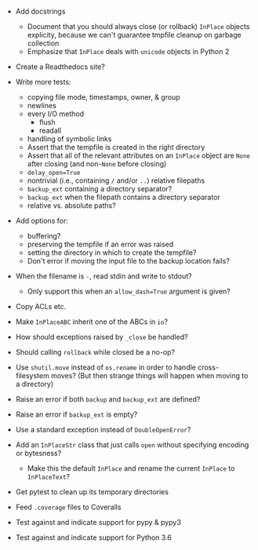 - Add docstrings
    - Document that you should always close (or rollback) `InPlace` objects
      explicity, because we can't guarantee tmpfile cleanup on garbage
      collection
    - Emphasize that `InPlace` deals with `unicode` objects in Python 2
- Create a Readthedocs site?

- Write more tests:
    - copying file mode, timestamps, owner, & group
    - newlines
    - every I/O method
        - flush
        - readall
    - handling of symbolic links
    - Assert that the tempfile is created in the right directory
    - Assert that all of the relevant attributes on an `InPlace` object are
      `None` after closing (and non-`None` before closing)
    - `delay_open=True`
    - nontrivial (i.e., containing `/` and/or `..`) relative filepaths
    - `backup_ext` containing a directory separator?
    - `backup_ext` when the filepath contains a directory separator
    - relative vs. absolute paths?

- Add options for:
    - buffering?
    - preserving the tempfile if an error was raised
    - setting the directory in which to create the tempfile?
    - Don't error if moving the input file to the backup location fails?

- When the filename is `-`, read stdin and write to stdout?
    - Only support this when an `allow_dash=True` argument is given?
- Copy ACLs etc.
- Make `InPlaceABC` inherit one of the ABCs in `io`?
- How should exceptions raised by `_close` be handled?
- Should calling `rollback` while closed be a no-op?
- Use `shutil.move` instead of `os.rename` in order to handle cross-filesystem
  moves?  (But then strange things will happen when moving to a directory)
- Raise an error if both `backup` and `backup_ext` are defined?
- Raise an error if `backup_ext` is empty?
- Use a standard exception instead of `DoubleOpenError`?
- Add an `InPlaceStr` class that just calls `open` without specifying encoding
  or bytesness?
    - Make this the default `InPlace` and rename the current `InPlace` to
      `InPlaceText`?

- Get pytest to clean up its temporary directories
- Feed `.coverage` files to Coveralls
- Test against and indicate support for pypy & pypy3
- Test against and indicate support for Python 3.6
